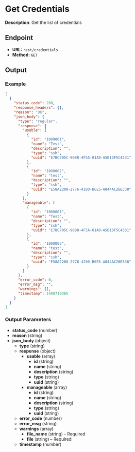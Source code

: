 # Get Credentials

**Description**: Get the list of credentials

## Endpoint

- **URL:** `rest/credentials`
- **Method:** `GET`
## Output

### Example

```json
[
  {
    "status_code": 200,
    "response_headers": {},
    "reason": "OK",
    "json_body": {
      "type": "regular",
      "response": {
        "usable": [
          {
            "id": "1000001",
            "name": "Test",
            "description": "",
            "type": "ssh",
            "uuid": "E7BC705C-9088-4F5A-81A0-A5B13F5C4331"
          },
          {
            "id": "1000002",
            "name": "test",
            "description": "",
            "type": "ssh",
            "uuid": "E58A2208-2776-4200-B6E5-A844AC26E338"
          }
        ],
        "manageable": [
          {
            "id": "1000001",
            "name": "Test",
            "description": "",
            "type": "ssh",
            "uuid": "E7BC705C-9088-4F5A-81A0-A5B13F5C4331"
          },
          {
            "id": "1000002",
            "name": "test",
            "description": "",
            "type": "ssh",
            "uuid": "E58A2208-2776-4200-B6E5-A844AC26E338"
          }
        ]
      },
      "error_code": 0,
      "error_msg": "",
      "warnings": [],
      "timestamp": 1408719365
    }
  }
]
```
### Output Parameters

- **status_code** (number)
- **reason** (string)
- **json_body** (object)
  - **type** (string)
  - **response** (object)
    - **usable** (array)
      - **id** (string)
      - **name** (string)
      - **description** (string)
      - **type** (string)
      - **uuid** (string)
    - **manageable** (array)
      - **id** (string)
      - **name** (string)
      - **description** (string)
      - **type** (string)
      - **uuid** (string)
  - **error_code** (number)
  - **error_msg** (string)
  - **warnings** (array)
    - **file_name** (string) – Required
    - **file** (string) – Required
  - **timestamp** (number)
